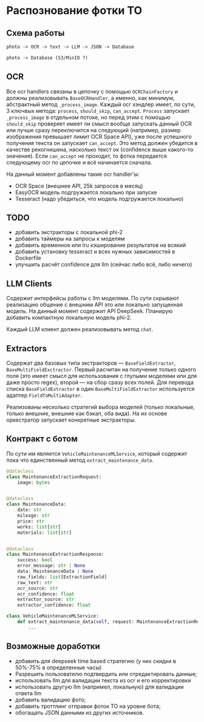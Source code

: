 # Распознование фотки ТО

## Схема работы

```txt
photo -> OCR -> text -> LLM -> JSON -> Database

photo -> Database (S3/MinIO ?)
```

## OCR

Все ocr handlers связаны в цепочку с помощью `OCRChainFactory` и должны реализовывать `BaseOCRHandler`, а именно, как минимум, абстрактный метод `_process_image`.
Каждый ocr хэндлер имеет, по сути, 3 ключвых метода: `process`, `should_skip`, `can_accept`.
`Process` запускает `_process_image` в отдельном потоке, но перед этим с помощью `should_skip` проверяет имеет ли смысл вообще запускать данный OCR или лучше сразу переключится на следующий (например, размер изображения превышает лимит OCR Space API), уже после успешного получения текста он запускает `can_accept`. Это метод должен убедится в качестве рекогнишена, насколько текст ок (confidence выше какого-то значения). Если `can_accept` не проходит, то фотка передается следующему ocr по цепочке и всё начинается сначала.

На данный момент добавлены такие ocr handler'ы:

- OCR Space (внешнее API, 25k запросов в месяц)
- EasyOCR модель подгружается локально при запуске
- Tesseract (надо убедиться, что модель подгружается локально)

## TODO

- добавить экстракторы с локальной phi-2
- добавить таймеры на запросы к моделям
- добавить временное или lru кэширование результатов на всякий
- добавить установку tesseract и всех нужных зависимостей в Dockerfile
- улучшить расчёт confidence для llm (сейчас либо всё, либо ничего)

## LLM Clients

Содержит интерфейсы работы с llm моделями. По сути скрывают реализацию общение с внешним API это или локально запущенная модель. На данный момент содержит API DeepSeek. Планирую добавить компактную локальную модель phi-2.

Каждый LLM клиент должен реализовывать метод `chat`.

## Extractors

Содержат два базовых типа экстракторов — `BaseFieldExtractor`, `BaseMultiFieldExctractor`. Первый расчитан на получение только одного поля (это имеет смысл для использования с глупыми моделями или для даже просто regex), второй — на сбор сразу всех полей. Для перевода списка `BaseFieldExtractor` в один `BaseMultiFieldExtractor` используется адаптер `FieldToMultiAdapter`.

Реализованы несколько стратегий выбора моделей (только локальные, только внешние, внешние как бэкап, оба вида). На их основе оркестратор запускает конкретные экстракторы.

## Контракт с ботом

По сути им является `VehicleMaintenanceMLService`, который содержит пока что единственный метод `extract_maintenance_data`.

```python
@dataclass
class MaintenanceExtractionRequest:
    image: bytes


@dataclass
class MaintenanceData:
    date: str
    mileage: str
    price: str
    works: list[str]
    materials: list[str]


@dataclass
class MaintenanceExtractionResponse:
    success: bool
    error_message: str | None
    data: MaintenanceData | None
    raw_fields: list[ExtractionField]
    raw_text: str
    ocr_source: str
    ocr_confidence: float
    extractor_source: str
    extractor_confidence: float

class VehicleMaintenanceMLService:
    def extract_maintenance_data(self, request: MaintenanceExtractionRequest) -> MaintenanceExtractionResponse:
        ...

```

## Возможные доработки

- добавить для deepseek time based стратегию (у них скидки в 50%-75% в определенные часы)
- Разрешить пользователю подтвердить или отредактировать данные;
- использовать llm для валидации текста из ocr и его корректировки
- использовать другую llm (напримел, локальную) для валидации ответа llm
- добавить валидацию фото;
- добавить троттлинг отправки фоток ТО на уровне бота;
- обогащать JSON данными из других источников.
